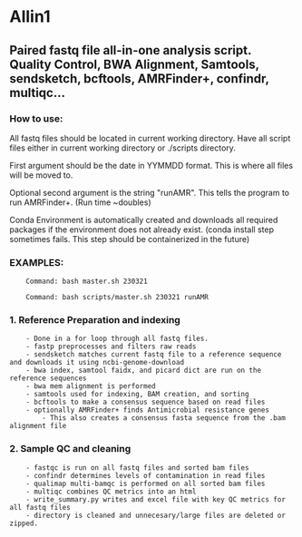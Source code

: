 # Allin1
## Paired fastq file all-in-one analysis script. Quality Control, BWA Alignment, Samtools, sendsketch, bcftools, AMRFinder+, confindr, multiqc...

### How to use: 
All fastq files should be located in current working directory. Have all script files either in current working directory or ./scripts directory. 

First argument should be the date in YYMMDD format. This is where all files will be moved to.

Optional second argument is the string "runAMR". This tells the program to run AMRFinder+. (Run time ~doubles)

Conda Environment is automatically created and downloads all required packages if the environment does not already exist. (conda install step sometimes fails. This step should be containerized in the future)
### EXAMPLES:
   
        Command: bash master.sh 230321
        
        Command: bash scripts/master.sh 230321 runAMR

### 1. Reference Preparation and indexing

        - Done in a for loop through all fastq files.
        - fastp preprocesses and filters raw reads
        - sendsketch matches current fastq file to a reference sequence and downloads it using ncbi-genome-download
        - bwa index, samtool faidx, and picard dict are run on the reference sequences
        - bwa mem alignment is performed
        - samtools used for indexing, BAM creation, and sorting
        - bcftools to make a consensus sequence based on read files
        - optionally AMRFinder+ finds Antimicrobial resistance genes
            - This also creates a consensus fasta sequence from the .bam alignment file

### 2. Sample QC and cleaning

        - fastqc is run on all fastq files and sorted bam files
        - confindr determines levels of contamination in read files
        - qualimap multi-bamqc is performed on all sorted bam files
        - multiqc combines QC metrics into an html
        - write_summary.py writes and excel file with key QC metrics for all fastq files
        - directory is cleaned and unnecesary/large files are deleted or zipped.
